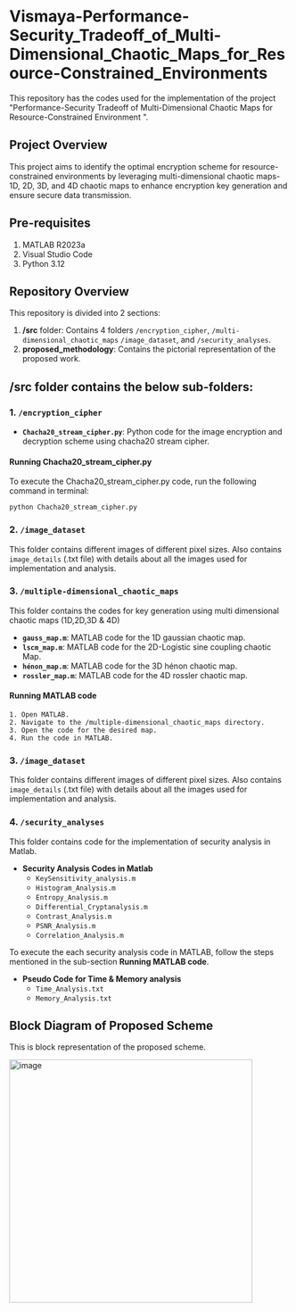 # Vismaya-Performance-Security_Tradeoff_of_Multi-Dimensional_Chaotic_Maps_for_Resource-Constrained_Environments
This repository has the codes used for the implementation of the project "Performance-Security Tradeoff of Multi-Dimensional Chaotic Maps for Resource-Constrained Environment
".
## Project Overview
This project aims to identify the optimal encryption scheme for resource-constrained environments by leveraging multi-dimensional chaotic maps-1D, 2D, 3D, and 4D chaotic maps to enhance encryption key generation and ensure secure data transmission. 
## Pre-requisites
1. MATLAB R2023a
2. Visual Studio Code
3. Python 3.12
## Repository Overview

This repository is divided into 2 sections:

1. **/src** folder: Contains 4 folders `/encryption_cipher`, `/multi-dimensional_chaotic_maps` `/image_dataset`, and `/security_analyses`.
2. **proposed_methodology**: Contains the pictorial representation of the proposed work.

/src folder contains the below sub-folders:
-------------------------------------

### 1. `/encryption_cipher`

- **`Chacha20_stream_cipher.py`**: Python code for the image encryption and decryption scheme using chacha20 stream cipher.
#### Running Chacha20_stream_cipher.py
To execute the Chacha20_stream_cipher.py code, run the following command in terminal:

```python Chacha20_stream_cipher.py```


### 2. `/image_dataset`
This folder contains different images of different pixel sizes. Also contains `image_details` (.txt file) with details about all the images used for implementation and analysis.

### 3. `/multiple-dimensional_chaotic_maps`
This folder contains the codes for key generation using multi dimensional chaotic maps (1D,2D,3D & 4D)
- **`gauss_map.m`**: MATLAB code for the 1D gaussian chaotic map.
- **`lscm_map.m`**: MATLAB code for the 2D-Logistic sine coupling chaotic Map.
- **`hénon_map.m`**: MATLAB code for the 3D hénon chaotic map.
- **`rossler_map.m`**: MATLAB code for the 4D rossler chaotic map.
#### Running MATLAB code
```
1. Open MATLAB.
2. Navigate to the /multiple-dimensional_chaotic_maps directory.
3. Open the code for the desired map.
4. Run the code in MATLAB.
```
### 3. `/image_dataset`
This folder contains different images of different pixel sizes. Also contains `image_details` (.txt file) with details about all the images used for implementation and analysis.

### 4. `/security_analyses`

This folder contains code for the implementation of security analysis in Matlab.

- **Security Analysis Codes in Matlab**
    - `KeySensitivity_analysis.m`
    - `Histogram_Analysis.m`
    - `Entropy_Analysis.m`
    - `Differential_Cryptanalysis.m`
    - `Contrast_Analysis.m`
    - `PSNR_Analysis.m`
    - `Correlation_Analysis.m`

To execute the each security analysis code in MATLAB, follow the steps mentioned in the sub-section **Running MATLAB code**.

- **Pseudo Code for Time & Memory analysis** 
    - `Time_Analysis.txt`
    - `Memory_Analysis.txt`

## Block Diagram of Proposed Scheme

This is block representation of the proposed scheme.

<img width="436" alt="image" src="https://github.com/vismaya74/Performance-Security_Tradeoff_of_Multi-Dimensional_Chaotic_Maps_for_RC_Environments/assets/115627302/6b8bf9a6-5a28-4282-aa83-d1e5f60092bf">


   
